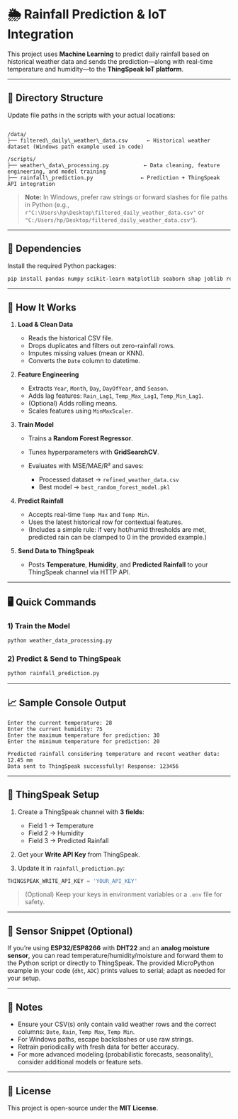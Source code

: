 
# 🌦 Rainfall Prediction & IoT Integration

This project uses **Machine Learning** to predict daily rainfall based on historical weather data and sends the prediction—along with real-time temperature and humidity—to the **ThingSpeak IoT platform**.

---

## 📁 Directory Structure

Update file paths in the scripts with your actual locations:

```

/data/
├── filtered\_daily\_weather\_data.csv      ← Historical weather dataset (Windows path example used in code)

/scripts/
├── weather\_data\_processing.py           ← Data cleaning, feature engineering, and model training
├── rainfall\_prediction.py               ← Prediction + ThingSpeak API integration

````

> **Note:** In Windows, prefer raw strings or forward slashes for file paths in Python (e.g., `r"C:\Users\hp\Desktop\filtered_daily_weather_data.csv"` or `"C:/Users/hp/Desktop/filtered_daily_weather_data.csv"`).

---

## 🧰 Dependencies

Install the required Python packages:

```bash
pip install pandas numpy scikit-learn matplotlib seaborn shap joblib requests
````

---

## 🚀 How It Works

1. **Load & Clean Data**

   * Reads the historical CSV file.
   * Drops duplicates and filters out zero-rainfall rows.
   * Imputes missing values (mean or KNN).
   * Converts the `Date` column to datetime.

2. **Feature Engineering**

   * Extracts `Year`, `Month`, `Day`, `DayOfYear`, and `Season`.
   * Adds lag features: `Rain_Lag1`, `Temp_Max_Lag1`, `Temp_Min_Lag1`.
   * (Optional) Adds rolling means.
   * Scales features using `MinMaxScaler`.

3. **Train Model**

   * Trains a **Random Forest Regressor**.
   * Tunes hyperparameters with **GridSearchCV**.
   * Evaluates with MSE/MAE/R² and saves:

     * Processed dataset → `refined_weather_data.csv`
     * Best model → `best_random_forest_model.pkl`

4. **Predict Rainfall**

   * Accepts real-time `Temp Max` and `Temp Min`.
   * Uses the latest historical row for contextual features.
   * (Includes a simple rule: if very hot/humid thresholds are met, predicted rain can be clamped to 0 in the provided example.)

5. **Send Data to ThingSpeak**

   * Posts **Temperature**, **Humidity**, and **Predicted Rainfall** to your ThingSpeak channel via HTTP API.

---

## 🖥 Quick Commands

### 1) Train the Model

```bash
python weather_data_processing.py
```

### 2) Predict & Send to ThingSpeak

```bash
python rainfall_prediction.py
```

---

## 📈 Sample Console Output

```
Enter the current temperature: 28
Enter the current humidity: 75
Enter the maximum temperature for prediction: 30
Enter the minimum temperature for prediction: 20

Predicted rainfall considering temperature and recent weather data: 12.45 mm
Data sent to ThingSpeak successfully! Response: 123456
```

---

## 📡 ThingSpeak Setup

1. Create a ThingSpeak channel with **3 fields**:

   * Field 1 → Temperature
   * Field 2 → Humidity
   * Field 3 → Predicted Rainfall

2. Get your **Write API Key** from ThingSpeak.

3. Update it in `rainfall_prediction.py`:

```python
THINGSPEAK_WRITE_API_KEY = 'YOUR_API_KEY'
```

> (Optional) Keep your keys in environment variables or a `.env` file for safety.

---

## 🔧 Sensor Snippet (Optional)

If you’re using **ESP32/ESP8266** with **DHT22** and an **analog moisture sensor**, you can read temperature/humidity/moisture and forward them to the Python script or directly to ThingSpeak. The provided MicroPython example in your code (`dht`, `ADC`) prints values to serial; adapt as needed for your setup.

---

## 📌 Notes

* Ensure your CSV(s) only contain valid weather rows and the correct columns: `Date`, `Rain`, `Temp Max`, `Temp Min`.
* For Windows paths, escape backslashes or use raw strings.
* Retrain periodically with fresh data for better accuracy.
* For more advanced modeling (probabilistic forecasts, seasonality), consider additional models or feature sets.

---

## 📄 License

This project is open-source under the **MIT License**.

```
